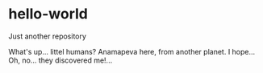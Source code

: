 # hello-world
Just another repository

What's up... littel humans?
Anamapeva here, from another planet. I hope...
Oh, no... they discovered me!...
